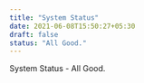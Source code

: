 ```yaml
---
title: "System Status"
date: 2021-06-08T15:50:27+05:30
draft: false
status: "All Good."
---
```


System Status - All Good.
